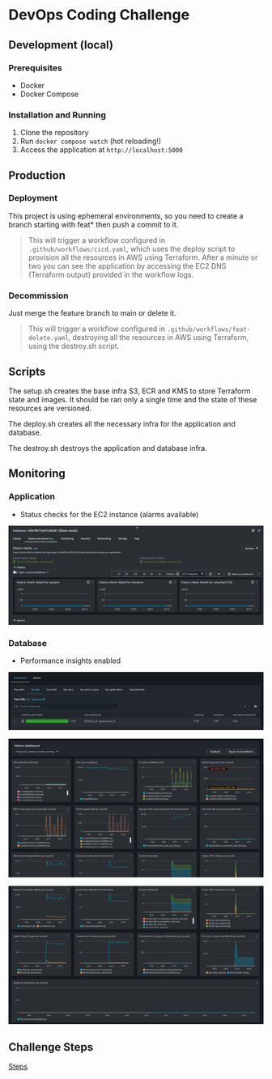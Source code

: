 # DevOps Coding Challenge

## Development (local)

### Prerequisites

- Docker
- Docker Compose

### Installation and Running

1. Clone the repository
2. Run `docker compose watch` (hot reloading!)
3. Access the application at `http://localhost:5000`

## Production

### Deployment

This project is using ephemeral environments, so you need to create a branch starting with feat* then push a commit to it.

> This will trigger a workflow configured in `.github/workflows/cicd.yaml`, which uses the deploy script to provision all the resources in AWS using Terraform.
> After a minute or two you can see the application by accessing the EC2 DNS (Terraform output) provided in the workflow logs.

### Decommission

Just merge the feature branch to main or delete it.

> This will trigger a workflow configured in `.github/workflows/feat-delete.yaml`, destroying all the resources in AWS using Terraform, using the destroy.sh script.

## Scripts

The setup.sh creates the base infra S3, ECR and KMS to store Terraform state and images. It should be ran only a single time and the state of these resources are versioned.

The deploy.sh creates all the necessary infra for the application and database.

The destroy.sh destroys the application and database infra.

## Monitoring

### Application

- Status checks for the EC2 instance (alarms available)

![](images/ec2_status_checks.png)

### Database

- Performance insights enabled

![](images/rds_query_exec_time.png)

![](images/rds_metrics_dash.png)

![](images/rds_metrics_dash2.png)

## Challenge Steps

[Steps](Steps.md)
